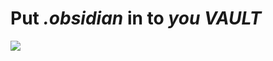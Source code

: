 # **Put _.obsidian_ in to _you VAULT_**

<img align="center" src="https://github.com/ashie74/obsidian-dotfile/blob/main/2025-04-12-160819_hyprshot.png">
